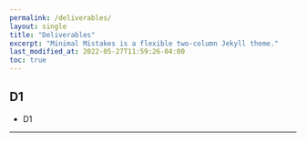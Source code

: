 ```yaml
---
permalink: /deliverables/
layout: single
title: "Deliverables"
excerpt: "Minimal Mistakes is a flexible two-column Jekyll theme."
last_modified_at: 2022-05-27T11:59:26-04:00
toc: true
---
```



## D1
 - D1

---
